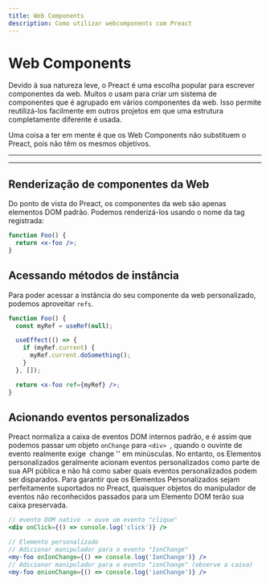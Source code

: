 ```yaml
---
title: Web Components
description: Como utilizar webcomponents com Preact
---
```


# Web Components

Devido à sua natureza leve, o Preact é uma escolha popular para escrever componentes da web. Muitos o usam para criar um sistema de componentes que é agrupado em vários componentes da web. Isso permite reutilizá-los facilmente em outros projetos em que uma estrutura completamente diferente é usada.

Uma coisa a ter em mente é que os Web Components não substituem o Preact, pois não têm os mesmos objetivos.

---

<toc></toc>

---

## Renderização de componentes da Web

Do ponto de vista do Preact, os componentes da web são apenas elementos DOM padrão. Podemos renderizá-los usando o nome da tag registrada:

```jsx
function Foo() {
  return <x-foo />;
}
```

## Acessando métodos de instância

Para poder acessar a instância do seu componente da web personalizado, podemos aproveitar `refs`.

```jsx
function Foo() {
  const myRef = useRef(null);

  useEffect(() => {
    if (myRef.current) {
      myRef.current.doSomething();
    }
  }, []);

  return <x-foo ref={myRef} />;
}
```

## Acionando eventos personalizados

Preact normaliza a caixa de eventos DOM internos padrão, e é assim que podemos passar um objeto `onChange` para `<div> `, quando o ouvinte de evento realmente exige` `change '' em minúsculas. No entanto, os Elementos personalizados geralmente acionam eventos personalizados como parte de sua API pública e não há como saber quais eventos personalizados podem ser disparados. Para garantir que os Elementos Personalizados sejam perfeitamente suportados no Preact, quaisquer objetos do manipulador de eventos não reconhecidos passados para um Elemento DOM terão sua caixa preservada.

```jsx
// evento DOM nativo -> ouve um evento "clique"
<div onClick={() => console.log('click')} />

// Elemento personalizado
// Adicionar manipulador para o evento "IonChange"
<my-foo onIonChange={() => console.log('IonChange')} />
// Adicionar manipulador para o evento "ionChange" (observe a caixa)
<my-foo onionChange={() => console.log('ionChange')} />
```
